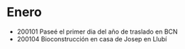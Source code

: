 # Enero

* 200101 Paseé el primer dia del año de traslado en BCN
* 200104 Bioconstrucción en casa de Josep en Llubí


